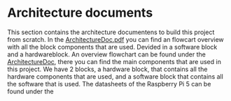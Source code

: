 # Architecture documents 

This section contains the architecture documentens to build this project from scratch. 
In the [ArchitectureDoc.pdf](https://github.com/vives-project-xp/GreenhouseWaterkersAI/blob/main/ArchitectureDocuments/ArchitectureDoc.pdf) you can find an flowcart
overview with all the block components that are used. Devided in a software block and a hardwareblock. 
An overview flowchart can be found under the [ArchitectureDoc](https://github.com/vives-project-xp/GreenhouseWaterkersAI/blob/main/ArchitectureDocuments/ArchitectureDoc.pdf),
there you can find the main components that are used in this project. 
We have 2 blocks, a hardware block, that contains all the hardware components that are used, and a software block that contains all the software that is used.
The datasheets of the Raspberry Pi 5 can be found under the 
